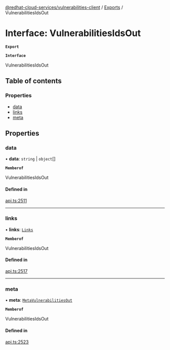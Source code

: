 [@redhat-cloud-services/vulnerabilities-client](../README.md) / [Exports](../modules.md) / VulnerabilitiesIdsOut

# Interface: VulnerabilitiesIdsOut

**`Export`**

**`Interface`**

VulnerabilitiesIdsOut

## Table of contents

### Properties

- [data](VulnerabilitiesIdsOut.md#data)
- [links](VulnerabilitiesIdsOut.md#links)
- [meta](VulnerabilitiesIdsOut.md#meta)

## Properties

### data

• **data**: `string` \| `object`[]

**`Memberof`**

VulnerabilitiesIdsOut

#### Defined in

[api.ts:2511](https://github.com/RedHatInsights/javascript-clients/blob/master/packages/vulnerabilities/git-api/api.ts#L2511)

___

### links

• **links**: [`Links`](Links.md)

**`Memberof`**

VulnerabilitiesIdsOut

#### Defined in

[api.ts:2517](https://github.com/RedHatInsights/javascript-clients/blob/master/packages/vulnerabilities/git-api/api.ts#L2517)

___

### meta

• **meta**: [`MetaVulnerabilitiesOut`](MetaVulnerabilitiesOut.md)

**`Memberof`**

VulnerabilitiesIdsOut

#### Defined in

[api.ts:2523](https://github.com/RedHatInsights/javascript-clients/blob/master/packages/vulnerabilities/git-api/api.ts#L2523)
